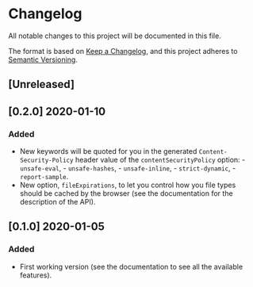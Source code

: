 # Changelog

All notable changes to this project will be documented in this file.

The format is based on [Keep a Changelog](https://keepachangelog.com/en/1.0.0/),
and this project adheres to [Semantic Versioning](https://semver.org/spec/v2.0.0.html).

## [Unreleased]

## [0.2.0] 2020-01-10

### Added

- New keywords will be quoted for you in the generated `Content-Security-Policy` header value of the `contentSecurityPolicy` option: - `unsafe-eval`, - `unsafe-hashes`, - `unsafe-inline`, - `strict-dynamic`, - `report-sample`.
- New option, `fileExpirations`, to let you control how you file types should be cached by the browser (see the documentation for the description of the API).

## [0.1.0] 2020-01-05

### Added

- First working version (see the documentation to see all the available features).
